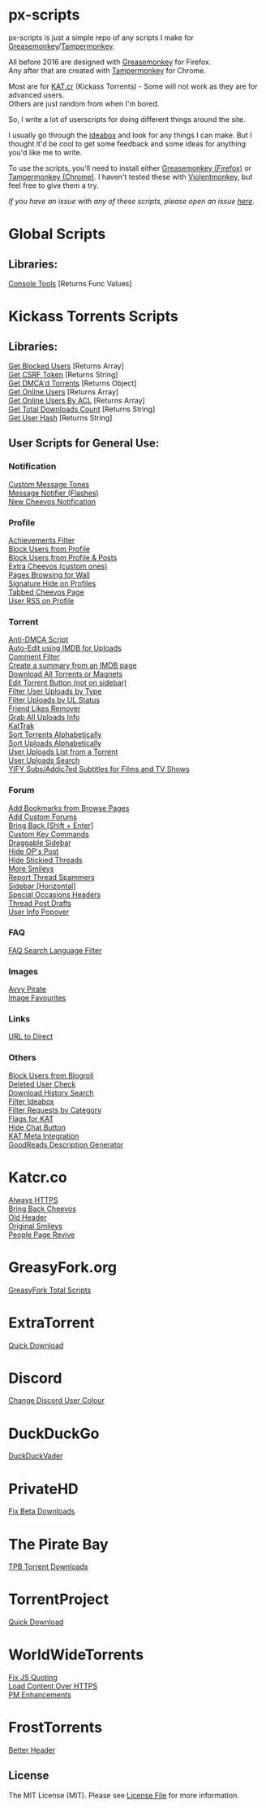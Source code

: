 # px-scripts
px-scripts is just a simple repo of any scripts I make for [Greasemonkey](https://addons.mozilla.org/en-US/firefox/addon/greasemonkey/)/[Tampermonkey](https://chrome.google.com/webstore/detail/tampermonkey/dhdgffkkebhmkfjojejmpbldmpobfkfo).

All before 2016 are designed with [Greasemonkey](https://addons.mozilla.org/en-US/firefox/addon/greasemonkey/) for Firefox.  
Any after that are created with [Tampermonkey](https://chrome.google.com/webstore/detail/tampermonkey/dhdgffkkebhmkfjojejmpbldmpobfkfo) for Chrome.

Most are for [KAT.cr](https://kat.cr) (Kickass Torrents) - Some will not work as they are for advanced users.  
Others are just random from when I'm bored.  

So, I write a lot of userscripts for doing different things around the site.

I usually go through the [ideabox](https://kat.cr/ideabox) and look for any things I can make. But I thought it'd be cool to get some feedback and some ideas for anything you'd like me to write.

To use the scripts, you'll need to install either [Greasemonkey (Firefox)](https://addons.mozilla.org/en-US/firefox/addon/greasemonkey/) or [Tampermonkey (Chrome)](https://chrome.google.com/webstore/detail/tampermonkey/dhdgffkkebhmkfjojejmpbldmpobfkfo). I haven't tested these with [Violentmonkey](https://addons.opera.com/en/extensions/details/violent-monkey), but feel free to give them a try.

*If you have an issue with any of these scripts, please open an issue [here](https://github.com/pxgamer/PX-Scripts/issues).*

# Global Scripts
## Libraries:
[Console Tools](https://greasyfork.org/en/scripts/19894) [Returns Func Values]  

# Kickass Torrents Scripts
## Libraries:
[Get Blocked Users](https://greasyfork.org/en/scripts/19498) [Returns Array]  
[Get CSRF Token](https://greasyfork.org/en/scripts/19500) [Returns String]  
[Get DMCA'd Torrents](https://greasyfork.org/en/scripts/19538) [Returns Object]  
[Get Online Users](https://greasyfork.org/en/scripts/19524) [Returns Array]  
[Get Online Users By ACL](https://greasyfork.org/en/scripts/19628) [Returns Array]  
[Get Total Downloads Count](https://greasyfork.org/en/scripts/19536) [Returns String]  
[Get User Hash](https://greasyfork.org/en/scripts/19550) [Returns String]  

## User Scripts for General Use:
### Notification
[Custom Message Tones](https://greasyfork.org/en/scripts/19625)  
[Message Notifier (Flashes)](https://greasyfork.org/en/scripts/10956)  
[New Cheevos Notification](https://greasyfork.org/en/scripts/19634)  

### Profile 
[Achievements Filter](https://greasyfork.org/en/scripts/19462)  
[Block Users from Profile](https://greasyfork.org/en/scripts/19464)  
[Block Users from Profile & Posts](https://greasyfork.org/en/scripts/19516)  
[Extra Cheevos (custom ones)](https://greasyfork.org/en/scripts/19535)  
[Pages Browsing for Wall](https://greasyfork.org/en/scripts/19595)  
[Signature Hide on Profiles](https://greasyfork.org/en/scripts/19547)  
[Tabbed Cheevos Page](https://greasyfork.org/en/scripts/19585)  
[User RSS on Profile](https://greasyfork.org/en/scripts/20237)

### Torrent 
[Anti-DMCA Script](https://greasyfork.org/en/scripts/7718)  
[Auto-Edit using IMDB for Uploads](https://greasyfork.org/en/scripts/9856)  
[Comment Filter](https://greasyfork.org/en/scripts/19742)  
[Create a summary from an IMDB page](https://greasyfork.org/en/scripts/10202)  
[Download All Torrents or Magnets](https://greasyfork.org/en/scripts/19787)  
[Edit Torrent Button (not on sidebar)](https://greasyfork.org/en/scripts/19530)  
[Filter User Uploads by Type](https://greasyfork.org/en/scripts/19577)  
[Filter Uploads by UL Status](https://greasyfork.org/en/scripts/19715)  
[Friend Likes Remover](https://greasyfork.org/en/scripts/20987)  
[Grab All Uploads Info](https://greasyfork.org/en/scripts/20220)  
[KatTrak](https://greasyfork.org/en/scripts/19828)  
[Sort Torrents Alphabetically](https://greasyfork.org/en/scripts/9772)  
[Sort Uploads Alphabetically](https://greasyfork.org/en/scripts/19572)  
[User Uploads List from a Torrent](https://greasyfork.org/en/scripts/9848)  
[User Uploads Search](https://greasyfork.org/en/scripts/19527)  
[YIFY Subs/Addic7ed Subtitles for Films and TV Shows](https://greasyfork.org/en/scripts/9751)  

### Forum  
[Add Bookmarks from Browse Pages](https://greasyfork.org/en/scripts/19587)  
[Add Custom Forums](https://greasyfork.org/en/scripts/18892)  
[Bring Back \[Shift + Enter\]](https://greasyfork.org/en/scripts/19978)  
[Custom Key Commands](https://greasyfork.org/en/scripts/19568)  
[Draggable Sidebar](https://greasyfork.org/en/scripts/9966)  
[Hide OP's Post](https://greasyfork.org/en/scripts/19630)  
[Hide Stickied Threads](https://greasyfork.org/en/scripts/21325)  
[More Smileys](https://greasyfork.org/en/scripts/9821)  
[Report Thread Spammers](https://greasyfork.org/en/scripts/19607)  
[Sidebar \[Horizontal\]](https://greasyfork.org/en/scripts/20442)  
[Special Occasions Headers](https://greasyfork.org/en/scripts/9808)  
[Thread Post Drafts](https://greasyfork.org/en/scripts/19751)  
[User Info Popover](https://greasyfork.org/en/scripts/19647)  

### FAQ
[FAQ Search Language Filter](https://greasyfork.org/en/scripts/20631)  

### Images
[Avvy Pirate](https://greasyfork.org/en/scripts/19983)  
[Image Favourites](https://greasyfork.org/en/scripts/19816)  

### Links
[URL to Direct](https://greasyfork.org/en/scripts/20167)  

### Others
[Block Users from Blogroll](https://greasyfork.org/en/scripts/21466)  
[Deleted User Check](https://greasyfork.org/en/scripts/19437)  
[Download History Search](https://greasyfork.org/en/scripts/19521)  
[Filter Ideabox](https://greasyfork.org/en/scripts/19995)  
[Filter Requests by Category](https://greasyfork.org/en/scripts/19758)  
[Flags for KAT](https://greasyfork.org/en/scripts/9884)  
[Hide Chat Button](https://greasyfork.org/en/scripts/21195)  
[KAT Meta Integration](https://greasyfork.org/en/scripts/20122)  
[GoodReads Description Generator](https://greasyfork.org/en/scripts/9875)  

# Katcr.co
[Always HTTPS](https://greasyfork.org/en/scripts/22035)  
[Bring Back Cheevos](https://greasyfork.org/en/scripts/22323)  
[Old Header](https://greasyfork.org/en/scripts/22004)  
[Original Smileys](https://greasyfork.org/en/scripts/21934)  
[People Page Revive](https://greasyfork.org/en/scripts/21967)  

# GreasyFork.org
[GreasyFork Total Scripts](https://greasyfork.org/en/scripts/20343)  

# ExtraTorrent
[Quick Download](https://greasyfork.org/en/scripts/21961)  

# Discord
[Change Discord User Colour](https://greasyfork.org/en/scripts/21611)  

# DuckDuckGo
[DuckDuckVader](https://greasyfork.org/en/scripts/20176)  

# PrivateHD
[Fix Beta Downloads](https://greasyfork.org/en/scripts/22335)  

# The Pirate Bay
[TPB Torrent Downloads](https://greasyfork.org/en/scripts/19591)  

# TorrentProject
[Quick Download](https://greasyfork.org/en/scripts/22047)  

# WorldWideTorrents
[Fix JS Quoting](https://greasyfork.org/en/scripts/22460)  
[Load Content Over HTTPS](https://greasyfork.org/en/scripts/22366)  
[PM Enhancements](https://greasyfork.org/en/scripts/22407)  

# FrostTorrents
[Better Header](https://greasyfork.org/en/scripts/22403)

## License

The MIT License (MIT). Please see [License File](LICENSE.md) for more information.
